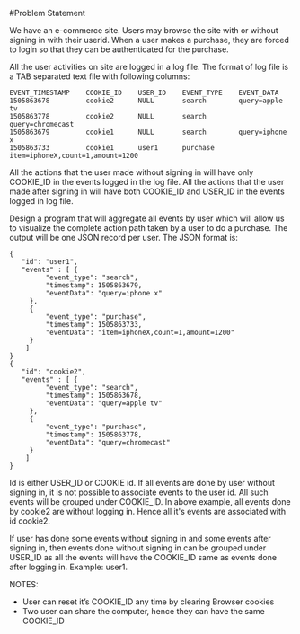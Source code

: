 #Problem Statement

We have an e-commerce site. Users may browse the site with or without signing in with their userid. When a user makes a 
purchase, they are forced to login so that they can be authenticated for the purchase.

All the user activities on site are logged in a log file. The format of log file is a TAB separated text file with
following columns:

    EVENT_TIMESTAMP    COOKIE_ID    USER_ID    EVENT_TYPE    EVENT_DATA
    1505863678         cookie2      NULL       search        query=apple tv
    1505863778         cookie2      NULL       search        query=chromecast
    1505863679         cookie1      NULL       search        query=iphone x
    1505863733         cookie1      user1      purchase      item=iphoneX,count=1,amount=1200


All the actions that the user made without signing in will have only COOKIE_ID in the events logged in the log file.
All the actions that the user made after signing in will have both COOKIE_ID and USER_ID in the events logged in log file.

Design a program that will aggregate all events by user which will allow us to visualize the complete action path taken 
by a user to do a purchase. The output will be one JSON record per user. The JSON format is:

````
{
   "id": "user1",
   "events" : [ {
         "event_type": "search",
         "timestamp": 1505863679,
         "eventData": "query=iphone x"
     },
     {
         "event_type": "purchase",
         "timestamp": 1505863733,
         "eventData": "item=iphoneX,count=1,amount=1200"
     }
    ]
}
{
   "id": "cookie2",
   "events" : [ {
         "event_type": "search",
         "timestamp": 1505863678,
         "eventData": "query=apple tv"
     },
     {
         "event_type": "purchase",
         "timestamp": 1505863778,
         "eventData": "query=chromecast"
     }
    ]
}
````

Id is either USER_ID or COOKIE id. If all events are done by user without signing in, it is not possible to associate 
events to the user id. All such events will be grouped under COOKIE_ID. In above example, all events done by cookie2 are
without logging in. Hence all it's events are associated with id cookie2.

If user has done some events without signing in and some events after signing in, then events done without signing in 
can be grouped under USER_ID as all the events will have the COOKIE_ID same as events done after logging in. Example: user1.

NOTES:
- User can reset it’s COOKIE_ID any time by clearing Browser cookies
- Two user can share the computer, hence they can have the same COOKIE_ID
